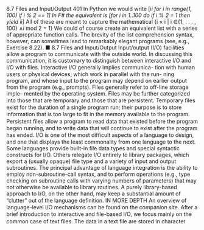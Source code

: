 8.7 Files and Input/Output
401
In Python we would write
[i*i for i in range(1, 100) if i % 2 == 1]
In F# the equivalent is
[for i in 1..100 do if i % 2 = 1 then yield i*i]
All of these are meant to capture the mathematical
{i × i | i ∈{1, . . . , 100} ∧i mod 2 = 1}
We could of course create an equivalent list with a series of appropriate function
calls. The brevity of the list comprehension syntax, however, can sometimes lead
to remarkably elegant programs (see, e.g., Exercise 8.22).
■
8.7
Files and Input/Output
Input/output (I/O) facilities allow a program to communicate with the outside
world. In discussing this communication, it is customary to distinguish between
interactive I/O and I/O with ﬁles. Interactive I/O generally implies communica-
tion with human users or physical devices, which work in parallel with the run-
ning program, and whose input to the program may depend on earlier output
from the program (e.g., prompts). Files generally refer to off-line storage imple-
mented by the operating system. Files may be further categorized into those that
are temporary and those that are persistent. Temporary ﬁles exist for the duration
of a single program run; their purpose is to store information that is too large to
ﬁt in the memory available to the program. Persistent ﬁles allow a program to
read data that existed before the program began running, and to write data that
will continue to exist after the program has ended.
I/O is one of the most difﬁcult aspects of a language to design, and one that
displays the least commonality from one language to the next. Some languages
provide built-in file data types and special syntactic constructs for I/O. Others
relegate I/O entirely to library packages, which export a (usually opaque) file
type and a variety of input and output subroutines. The principal advantage of
language integration is the ability to employ non-subroutine-call syntax, and to
perform operations (e.g., type checking on subroutine calls with varying numbers
of parameters) that may not otherwise be available to library routines. A purely
library-based approach to I/O, on the other hand, may keep a substantial amount
of “clutter” out of the language deﬁnition.
IN MORE DEPTH
An overview of language-level I/O mechanisms can be found on the companion
site. After a brief introduction to interactive and ﬁle-based I/O, we focus mainly
on the common case of text ﬁles. The data in a text ﬁle are stored in character
